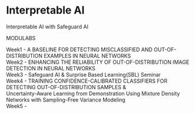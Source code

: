 # Interpretable AI
Interpretable AI with Safeguard AI

MODULABS

Week1 - A BASELINE FOR DETECTING MISCLASSIFIED AND OUT-OF-DISTRIBUTION EXAMPLES IN NEURAL NETWORKS  
Week2 - ENHANCING THE RELIABILITY OF OUT-OF-DISTRIBUTION IMAGE DETECTION IN NEURAL NETWORKS   
Week3 - Safeguard AI & Surprise Based Learning(SBL) Seminar   
Week4 - TRAINING CONFIDENCE-CALIBRATED CLASSIFIERS FOR DETECTING OUT-OF-DISTRIBUTION SAMPLES &  
Uncertainty-Aware Learning from Demonstration Using Mixture Density Networks with Sampling-Free Variance Modeling  
Week5 -   

